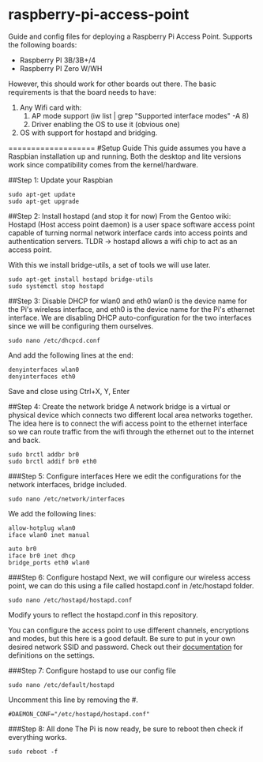 raspberry-pi-access-point
===================
Guide and config files for deploying a Raspberry Pi Access Point.
Supports the following boards:
- Raspberry PI 3B/3B+/4
- Raspberry PI Zero W/WH

However, this should work for other boards out there. The basic requirements is that the board needs to have:
1. Any Wifi card with:
    1. AP mode support (iw list | grep "Supported interface modes" -A 8)
    2. Driver enabling the OS to use it (obvious one)
2. OS with support for hostapd and bridging.

===================
#Setup Guide
This guide assumes you have a Raspbian installation up and running. Both the desktop and lite versions work since compatibility comes from the kernel/hardware.

##Step 1: Update your Raspbian
```
sudo apt-get update
sudo apt-get upgrade
```

##Step 2: Install hostapd (and stop it for now)
From the Gentoo wiki: Hostapd (Host access point daemon) is a user space software access point capable of turning normal network interface cards into access points and authentication servers. 
TLDR -> hostapd allows a wifi chip to act as an access point.

With this we install bridge-utils, a set of tools we will use later.
```
sudo apt-get install hostapd bridge-utils
sudo systemctl stop hostapd
```

##Step 3: Disable DHCP for wlan0 and eth0
wlan0 is the device name for the Pi's wireless interface, and
eth0 is the device name for the Pi's ethernet interface.
We are disabling DHCP auto-configuration for the two interfaces since we will be configuring them ourselves.
```
sudo nano /etc/dhcpcd.conf
```
And add the following lines at the end:
```
denyinterfaces wlan0
denyinterfaces eth0
```
Save and close using Ctrl+X, Y, Enter

##Step 4: Create the network bridge
A network bridge is a virtual or physical device which connects two different local area networks together. The idea here is to connect the wifi access point to the ethernet interface so we can route traffic from the wifi through the ethernet out to the internet and back.
```
sudo brctl addbr br0
sudo brctl addif br0 eth0
```

###Step 5: Configure interfaces
Here we edit the configurations for the network interfaces, bridge included.
```
sudo nano /etc/network/interfaces
```
We add the following lines:
```
allow-hotplug wlan0
iface wlan0 inet manual

auto br0
iface br0 inet dhcp
bridge_ports eth0 wlan0
```

###Step 6: Configure hostapd
Next, we will configure our wireless access point, we can do this using a file called hostapd.conf in /etc/hostapd folder.
```
sudo nano /etc/hostapd/hostapd.conf
```
Modify yours to reflect the hostapd.conf in this repository.

You can configure the access point to use different channels, encryptions and modes, but this here is a good default. Be sure to put in your own desired network SSID and password. Check out their [documentation](https://w1.fi/cgit/hostap/plain/hostapd/hostapd.conf) for definitions on the settings.

###Step 7: Configure hostapd to use our config file
```
sudo nano /etc/default/hostapd
```
Uncomment this line by removing the #.
```
#DAEMON_CONF="/etc/hostapd/hostapd.conf"
```

###Step 8: All done
The Pi is now ready, be sure to reboot then check if everything works.
```
sudo reboot -f
```